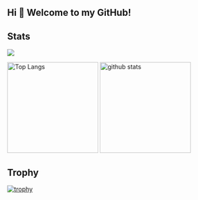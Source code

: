 ## Hi 👋 Welcome to my GitHub!

<!--
**DaiIshida4869/DaiIshida4869** is a ✨ _special_ ✨ repository because its `README.md` (this file) appears on your GitHub profile.

Here are some ideas to get you started:

- 🔭 I’m currently working on ...
- 🌱 I’m currently learning ...
- 👯 I’m looking to collaborate on ...
- 🤔 I’m looking for help with ...
- 💬 Ask me about ...
- 📫 How to reach me: ...
- 😄 Pronouns: ...
- ⚡ Fun fact: ...
-->

## Stats
![](http://github-profile-summary-cards.vercel.app/api/cards/profile-details?username=DaiIshida4869&theme=onedark)
<p align="left"> 
  <img alt="Top Langs" height="210px" src="http://github-profile-summary-cards.vercel.app/api/cards/repos-per-language?username=DaiIshida4869&theme=onedark" />
  <img alt="github stats" height="210px" src="http://github-profile-summary-cards.vercel.app/api/cards/stats?username=DaiIshida4869&ayout=compact&count_private=true&theme=onedark" />
</p>

## Trophy
[![trophy](https://github-profile-trophy.vercel.app/?username=DaiIshida4869&theme=onedark)](https://github.com/ryo-ma/github-profile-trophy)
